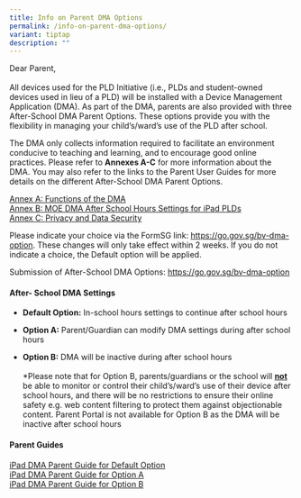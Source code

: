 ```yaml
---
title: Info on Parent DMA Options
permalink: /info-on-parent-dma-options/
variant: tiptap
description: ""
---
```

<p>Dear Parent,
<br>
<br>All devices used for the PLD Initiative (i.e., PLDs and student-owned
devices used in lieu of a PLD) will be installed with a Device Management
Application (DMA). As part of the DMA, parents are also provided with three
After-School DMA Parent Options. These options provide you with the flexibility
in managing your child’s/ward’s use of the PLD after school.</p>
<p>The DMA only collects information required to facilitate an environment
conducive to teaching and learning, and to encourage good online practices.
Please refer to <strong>Annexes A-C</strong> for more information about the
DMA. You may also refer to the links to the Parent User Guides for more
details on the different After-School DMA Parent Options.</p>
<p><a href="/files/DMA_Annex_A.pdf" rel="noopener noreferrer nofollow" target="_blank">Annex A: Functions of the DMA </a>
<br><a href="/files/DMA_Annex_B.pdf" rel="noopener noreferrer nofollow" target="_blank">Annex B: MOE DMA After School Hours Settings for iPad PLDs</a> 
<br><a href="/files/DMA_Annex_C.pdf" rel="noopener noreferrer nofollow" target="_blank">Annex C: Privacy and Data Security</a>
</p>
<p>Please indicate your choice via the FormSG link: <a href="https://go.gov.sg/bv-dma-option" rel="noopener noreferrer nofollow" target="_blank">https://go.gov.sg/bv-dma-option</a>.
These changes will only take effect within 2 weeks. If you do not indicate
a choice, the Default option will be applied.</p>
<p>Submission of After-School DMA Options: <a href="https://go.gov.sg/bv-dma-option" rel="noopener noreferrer nofollow" target="_blank">https://go.gov.sg/bv-dma-option</a>
</p>
<h4>After- School DMA Settings</h4>
<ul data-tight="true" class="tight">
<li>
<p><strong>Default Option:</strong> In-school hours settings to continue after
school hours</p>
</li>
<li>
<p><strong>Option A:</strong> Parent/Guardian can modify DMA settings during
after school hours</p>
</li>
<li>
<p><strong>Option B:</strong> DMA will be inactive during after school hours
<br>
<br>*Please note that for Option B, parents/guardians or the school will <strong><u>not</u></strong> be
able to monitor or control their child’s/ward’s use of their device after
school hours, and there will be no restrictions to ensure their online
safety e.g. web content filtering to protect them against objectionable
content. Parent Portal is not available for Option B as the DMA will be
inactive after school hours</p>
</li>
</ul>
<h4>Parent Guides</h4>
<p><a href="/files/iPad_DMA_Parent_Guide_for_Default_Option.pdf" rel="noopener noreferrer nofollow" target="_blank">iPad DMA Parent Guide for Default Option</a>
<br><a href="/files/iPad_DMA_Parent_Guide_for_Option_A.pdf" rel="noopener noreferrer nofollow" target="_blank">iPad DMA Parent Guide for Option A</a>
<br><a href="/files/iPad_DMA_Parent_Guide_for_Option_B.pdf" rel="noopener noreferrer nofollow" target="_blank">iPad DMA Parent Guide for Option B</a>
</p>
<p></p>